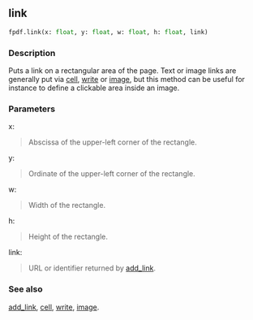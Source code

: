 ## link ##

```python
fpdf.link(x: float, y: float, w: float, h: float, link)
```

### Description ###

Puts a link on a rectangular area of the page. Text or image links are generally put via [cell](cell.md), [write](write.md) or [image](image.md), but this method can be useful for instance to define a clickable area inside an image.

### Parameters ###

x:
> Abscissa of the upper-left corner of the rectangle.

y:
> Ordinate of the upper-left corner of the rectangle.

w:
> Width of the rectangle.

h:
> Height of the rectangle.

link:
> URL or identifier returned by [add_link](add_link.md).

### See also ###

[add_link](add_link.md), [cell](cell.md), [write](write.md), [image](image.md).
